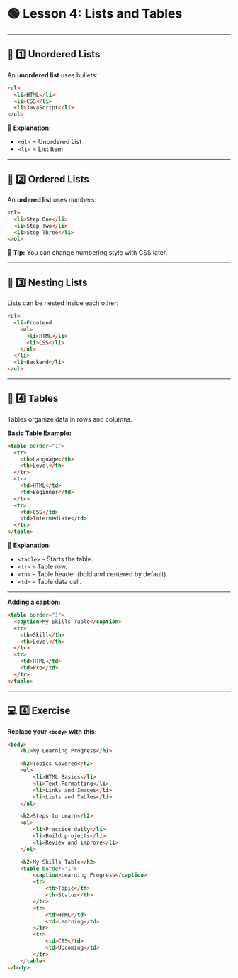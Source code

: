 # 🟢 **Lesson 4: Lists and Tables**

---

## 📝 **1️⃣ Unordered Lists**

An **unordered list** uses bullets:

```html
<ul>
  <li>HTML</li>
  <li>CSS</li>
  <li>JavaScript</li>
</ul>
```

🔹 **Explanation:**

* `<ul>` = Unordered List
* `<li>` = List Item

---

## 📝 **2️⃣ Ordered Lists**

An **ordered list** uses numbers:

```html
<ol>
  <li>Step One</li>
  <li>Step Two</li>
  <li>Step Three</li>
</ol>
```

🔹 **Tip:** You can change numbering style with CSS later.

---

## 📝 **3️⃣ Nesting Lists**

Lists can be nested inside each other:

```html
<ul>
  <li>Frontend
    <ul>
      <li>HTML</li>
      <li>CSS</li>
    </ul>
  </li>
  <li>Backend</li>
</ul>
```

---

## 📝 **4️⃣ Tables**

Tables organize data in rows and columns.

**Basic Table Example:**

```html
<table border="1">
  <tr>
    <th>Language</th>
    <th>Level</th>
  </tr>
  <tr>
    <td>HTML</td>
    <td>Beginner</td>
  </tr>
  <tr>
    <td>CSS</td>
    <td>Intermediate</td>
  </tr>
</table>
```

🔹 **Explanation:**

* `<table>` – Starts the table.
* `<tr>` – Table row.
* `<th>` – Table header (bold and centered by default).
* `<td>` – Table data cell.

---

**Adding a caption:**

```html
<table border="1">
  <caption>My Skills Table</caption>
  <tr>
    <th>Skill</th>
    <th>Level</th>
  </tr>
  <tr>
    <td>HTML</td>
    <td>Pro</td>
  </tr>
</table>
```

---

## 💻 **4️⃣ Exercise**

**Replace your `<body>` with this:**

```html
<body>
    <h1>My Learning Progress</h1>

    <h2>Topics Covered</h2>
    <ul>
        <li>HTML Basics</li>
        <li>Text Formatting</li>
        <li>Links and Images</li>
        <li>Lists and Tables</li>
    </ul>

    <h2>Steps to Learn</h2>
    <ol>
        <li>Practice daily</li>
        <li>Build projects</li>
        <li>Review and improve</li>
    </ol>

    <h2>My Skills Table</h2>
    <table border="1">
        <caption>Learning Progress</caption>
        <tr>
            <th>Topic</th>
            <th>Status</th>
        </tr>
        <tr>
            <td>HTML</td>
            <td>Learning</td>
        </tr>
        <tr>
            <td>CSS</td>
            <td>Upcoming</td>
        </tr>
    </table>
</body>
```

